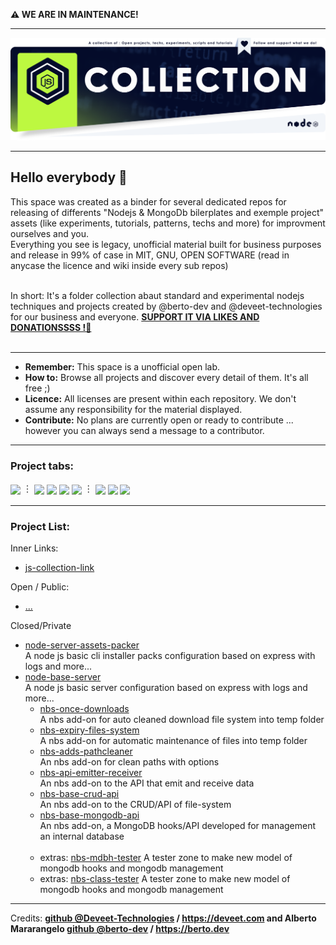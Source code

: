 <b>⚠️ WE ARE IN MAINTENANCE!</b>

---

<a href="https://github.com/sponsors/node-js-collection">
  <img src="https://raw.githubusercontent.com/node-js-collection/.github/main/banner.nodejscollection.webp">
</a>

---

## Hello everybody 🎉

This space was created as a binder for several dedicated repos for releasing of differents "Nodejs & MongoDb bilerplates and exemple project" assets (like experiments, tutorials, patterns, techs and more) for improvment ourselves and you.<br>
Everything you see is legacy, unofficial material built for business purposes and release in 99% of case in MIT, GNU, OPEN SOFTWARE (read in anycase the licence and wiki inside every sub repos)<br><br>

In short: It's a folder collection abaut standard and experimental nodejs techniques and projects created by @berto-dev and @deveet-technologies for our business and everyone. <b>[SUPPORT IT VIA LIKES AND DONATIONSSSS !🍻](https://github.com/sponsors/node-js-collection)</b><br><br>

---

- <b>Remember:</b> This space is a unofficial open lab.
- <b>How to:</b> Browse all projects and discover every detail of them. It's all free ;)
- <b>Licence:</b> All licenses are present within each repository. We don't assume any responsibility for the material displayed.
- <b>Contribute:</b> No plans are currently open or ready to contribute ... however you can always send a message to a contributor.

---

### Project tabs:

[<sub>![](https://img.shields.io/badge/ALL_REPOSITORIES-lavender.svg)</sub>](https://github.com/orgs/node-js-collection/repositories?q=&sort=name) ︙ [<sub>![](https://img.shields.io/badge/EXPERIMENTS-lavender.svg)</sub>](https://github.com/search?q=topic%3Aexperiments+org%3Anode-js-collection&type=Repositories) [<sub>![](https://img.shields.io/badge/RESOURCES-lavender.svg)</sub>](https://github.com/search?q=topic%3Aresources+org%3Anode-js-collection&type=Repositories) [<sub>![](https://img.shields.io/badge/TUTORIALS-lavender.svg)</sub>](https://github.com/search?q=topic%3Atutorial+org%3Anode-js-collection&type=Repositories) [<sub>![](https://img.shields.io/badge/SCRIPTS-lavender.svg)</sub>](https://github.com/search?q=topic%3Ascript+org%3Anode-js-collection&type=Repositories) ︙ [<sub>![](https://img.shields.io/badge/PAKER-lavender.svg)</sub>](https://github.com/search?q=topic%3Apaker+org%3Anode-js-collection&type=Repositories) [<sub>![](https://img.shields.io/badge/NBS-lavender.svg)</sub>](https://github.com/search?q=topic%3ANBS+org%3Anode-js-collection&type=Repositories) [<sub>![](https://img.shields.io/badge/NBS_TOOLS-lavender.svg)</sub>](https://github.com/search?q=topic%3ANBS-Tools+org%3Anode-js-collection&type=Repositories) </b>

---

### Project List:

Inner Links:
  - [js-collection-link](https://github.com/node-js-collection/js-collection-link)

Open / Public:
  - [...]()

Closed/Private

  - [node-server-assets-packer](https://github.com/node-js-collection/node-server-asset-packer)<br>A node js basic cli installer packs configuration based on express with logs and more...<br>
  - [node-base-server](https://github.com/node-js-collection/node-base-server)<br>A node js basic server configuration based on express with logs and more...<br>
    - [nbs-once-downloads](https://github.com/node-js-collection/nbs-once-downloads)<br>A nbs add-on for auto cleaned download file system into temp folder<br>
    - [nbs-expiry-files-system](https://github.com/node-js-collection/nbs-expiry-files-system)<br>A nbs add-on for automatic maintenance of files into temp folder<br>
    - [nbs-adds-pathcleaner](https://github.com/node-js-collection/nbs-adds-pathcleaner)<br>An nbs add-on for clean paths with options<br>
    - [nbs-api-emitter-receiver](https://github.com/node-js-collection/nbs-api-emitter-receiver)<br>An nbs add-on to the API that emit and receive data<br>
    - [nbs-base-crud-api](https://github.com/node-js-collection/nbs-base-crud-api)<br>An nbs add-on to the CRUD/API of file-system<br>
    - [nbs-base-mongodb-api](https://github.com/node-js-collection/nbs-base-mongodb-api)<br>An nbs add-on, a MongoDB hooks/API developed for management an internal database<br><br>
    - extras: [nbs-mdbh-tester](https://github.com/node-js-collection/nbs-mdbh-tester) A tester zone to make new model of mongodb hooks and mongodb management<br>
    - extras: [nbs-class-tester](https://github.com/node-js-collection/nbs-class-tester) A tester zone to make new model of mongodb hooks and mongodb management<br>
---

<span>Credits: </span> <b><a href="https://github.com/berto-dev">github @Deveet-Technologies</a> / <a href="https://deveet.com">https://deveet.com</a> and Alberto Mararangelo <b><a href="https://github.com/berto-dev">github @berto-dev</a> / <a href="https://berto.dev">https://berto.dev</a></b>
